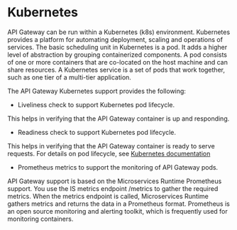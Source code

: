 # Kubernetes 
API Gateway can be run within a Kubernetes (k8s) environment. Kubernetes provides a platform for automating deployment, scaling and operations of services. The basic scheduling unit in Kubernetes is a pod. It adds a higher level of abstraction by grouping containerized components. A pod consists of one or more containers that are co-located on the host machine and can share resources. A Kubernetes service is a set of pods that work together, such as one tier of a multi-tier application.

The API Gateway Kubernetes support provides the following:
* Liveliness check to support Kubernetes pod lifecycle.

This helps in verifying that the API Gateway container is up and responding.

* Readiness check to support Kubernetes pod lifecycle.

This helps in verifying that the API Gateway container is ready to serve requests. For details
on pod lifecycle, see [Kubernetes documentation](https://kubernetes.io/docs/home/)

* Prometheus metrics to support the monitoring of API Gateway pods.

API Gateway support is based on the Microservices Runtime Prometheus support. You use
the IS metrics endpoint /metrics to gather the required metrics. When the metrics endpoint is
called, Microservices Runtime gathers metrics and returns the data in a Prometheus format.
Prometheus is an open source monitoring and alerting toolkit, which is frequently used for
monitoring containers. 
